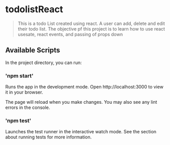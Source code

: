 # todolistReact

> This is a todo List created using react. A user can add, delete and edit their todo list. The objective pf this project is to learn how to use react usesate, react events, and passing of props down

## Available Scripts
In the project directory, you can run:

### 'npm start'
Runs the app in the development mode.
Open http://localhost:3000 to view it in your browser.

The page will reload when you make changes.
You may also see any lint errors in the console.

### 'npm test'
Launches the test runner in the interactive watch mode.
See the section about running tests for more information.

